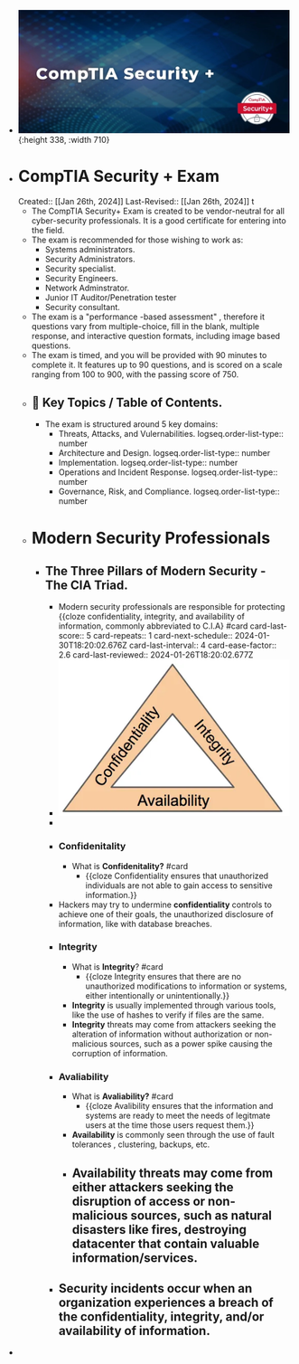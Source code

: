 - ![image.png](../assets/image_1706291352474_0.png){:height 338, :width 710}
- # CompTIA Security + Exam
  Created:: [[Jan 26th, 2024]] 
  Last-Revised:: [[Jan 26th, 2024]]
  t
	- The CompTIA Security+ Exam is created to be vendor-neutral for all cyber-security professionals. It is a good certificate for entering into the field.
	- The exam is recommended for those wishing to work as:
		- Systems administrators.
		- Security Administrators.
		- Security specialist.
		- Security Engineers.
		- Network Adminstrator.
		- Junior IT Auditor/Penetration tester
		- Security consultant.
	- The exam is a "performance -based assessment" , therefore it questions vary from multiple-choice, fill in the blank, multiple response, and interactive question formats, including image based questions.
	- The exam is timed, and you will be provided with 90 minutes to complete it. It features up to 90 questions, and is scored on a scale ranging from 100 to 900, with the passing score of 750.
	- ## 🧭 Key Topics / Table of Contents.
		- The exam is structured around 5 key domains:
			- Threats, Attacks, and Vulernabilities.
			  logseq.order-list-type:: number
			- Architecture and Design.
			  logseq.order-list-type:: number
			- Implementation.
			  logseq.order-list-type:: number
			- Operations and Incident Response.
			  logseq.order-list-type:: number
			- Governance, Risk, and Compliance.
			  logseq.order-list-type:: number
	- # Modern Security Professionals
		- ## The Three Pillars of Modern Security - The CIA Triad.
			- Modern security professionals are responsible for protecting {{cloze confidentiality, integrity, and availability of information, commonly abbreviated to C.I.A} #card
			  card-last-score:: 5
			  card-repeats:: 1
			  card-next-schedule:: 2024-01-30T18:20:02.676Z
			  card-last-interval:: 4
			  card-ease-factor:: 2.6
			  card-last-reviewed:: 2024-01-26T18:20:02.677Z
			- ![image.png](../assets/image_1706293364692_0.png)
			-
			- ### Confidenitality
				- What is **Confidenitality?** #card
					- {{cloze Confidentiality ensures that unauthorized individuals are not able to gain access to sensitive information.}}
			- Hackers may try to undermine **confidentiality** controls to achieve one of their goals, the unauthorized disclosure of information, like with database breaches.
			- ### Integrity
				- What is **Integrity**? #card
					- {{cloze Integrity ensures that there are no unauthorized modifications to information or systems, either intentionally or unintentionally.}}
				- **Integrity** is usually implemented through various tools, like the use of hashes to verify if files are the same.
				- **Integrity** threats may come from attackers seeking the alteration of information without authorization or non-malicious sources, such as a power spike causing the corruption of information.
			- ### Avaliability
				- What is **Avaliability?** #card
					- {{cloze Avalibility ensures that the information and systems are ready to meet the needs of legitmate users at the time those users request them.}}
				- **Availability** is commonly seen through the use of fault tolerances , clustering, backups, etc.
				- Availability threats may come from either attackers seeking the disruption of access or non-malicious sources, such as natural disasters like fires, destroying datacenter that contain valuable information/services.
					-
			- Security incidents occur when an organization experiences a breach of the confidentiality, integrity, and/or availability of information.
				-
-